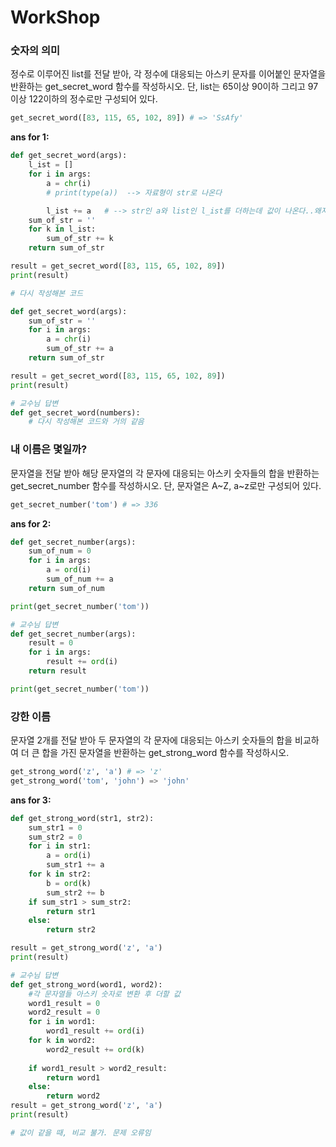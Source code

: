 # WorkShop

### 숫자의 의미

정수로 이루어진 list를 전달 받아, 각 정수에 대응되는 아스키 문자를 이어붙인 문자열을 반환하는 get_secret_word 함수를 작성하시오. 단, list는 65이상 90이하 그리고 97이상 122이하의 정수로만 구성되어 있다.

```python
get_secret_word([83, 115, 65, 102, 89]) # => 'SsAfy'
```

**ans for 1:**

```python
def get_secret_word(args):
    l_ist = []
    for i in args:
        a = chr(i)
        # print(type(a))  --> 자료형이 str로 나온다

        l_ist += a   # --> str인 a와 list인 l_ist를 더하는데 값이 나온다..왜지
    sum_of_str = ''
    for k in l_ist:
        sum_of_str += k
    return sum_of_str

result = get_secret_word([83, 115, 65, 102, 89])
print(result)
```

```python
# 다시 작성해본 코드

def get_secret_word(args):
    sum_of_str = ''
    for i in args:
        a = chr(i)
        sum_of_str += a
    return sum_of_str

result = get_secret_word([83, 115, 65, 102, 89])
print(result)
```

```python
# 교수님 답변
def get_secret_word(numbers):
    # 다시 작성해본 코드와 거의 같음
```





### 내 이름은 몇일까? 

문자열을 전달 받아 해당 문자열의 각 문자에 대응되는 아스키 숫자들의 합을 반환하는 get_secret_number 함수를 작성하시오. 단, 문자열은 A~Z, a~z로만 구성되어 있다.

```python
get_secret_number('tom') # => 336
```

**ans for 2:**

```python
def get_secret_number(args):
    sum_of_num = 0
    for i in args:
        a = ord(i)
        sum_of_num += a
    return sum_of_num

print(get_secret_number('tom'))
```

```python
# 교수님 답변
def get_secret_number(args):
    result = 0
    for i in args:
        result += ord(i)
    return result

print(get_secret_number('tom'))
```







### 강한 이름

문자열 2개를 전달 받아 두 문자열의 각 문자에 대응되는 아스키 숫자들의 합을 비교하 여 더 큰 합을 가진 문자열을 반환하는 get_strong_word 함수를 작성하시오.

```python
get_strong_word('z', 'a') # => 'z'
get_strong_word('tom', 'john') => 'john'
```

**ans for 3:**

```python
def get_strong_word(str1, str2):
    sum_str1 = 0
    sum_str2 = 0
    for i in str1:
        a = ord(i)
        sum_str1 += a
    for k in str2:
        b = ord(k)
        sum_str2 += b
    if sum_str1 > sum_str2:
        return str1
    else:
        return str2

result = get_strong_word('z', 'a')
print(result)
```

```python
# 교수님 답변
def get_strong_word(word1, word2):
    #각 문자열들 아스키 숫자로 변환 후 더할 값
    word1_result = 0
    word2_result = 0
    for i in word1:
        word1_result += ord(i)
    for k in word2:
        word2_result += ord(k)
    
    if word1_result > word2_result:
        return word1
    else:
        return word2
result = get_strong_word('z', 'a')
print(result)

# 값이 같을 때, 비교 불가. 문제 오류임
```

